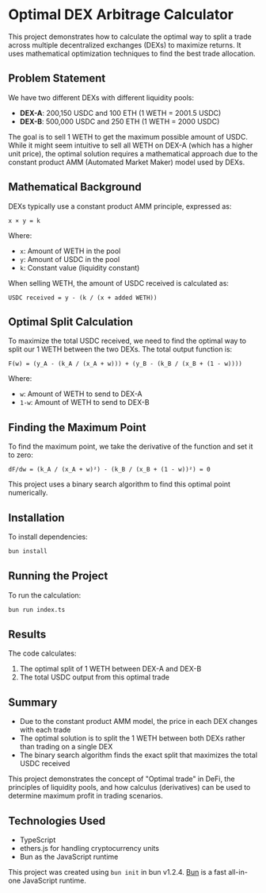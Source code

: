 # Optimal DEX Arbitrage Calculator

This project demonstrates how to calculate the optimal way to split a trade across multiple decentralized exchanges (DEXs) to maximize returns. It uses mathematical optimization techniques to find the best trade allocation.

## Problem Statement

We have two different DEXs with different liquidity pools:

- **DEX-A**: 200,150 USDC and 100 ETH (1 WETH = 2001.5 USDC)
- **DEX-B**: 500,000 USDC and 250 ETH (1 WETH = 2000 USDC)

The goal is to sell 1 WETH to get the maximum possible amount of USDC. While it might seem intuitive to sell all WETH on DEX-A (which has a higher unit price), the optimal solution requires a mathematical approach due to the constant product AMM (Automated Market Maker) model used by DEXs.

## Mathematical Background

DEXs typically use a constant product AMM principle, expressed as:

```
x × y = k
```

Where:
- `x`: Amount of WETH in the pool
- `y`: Amount of USDC in the pool
- `k`: Constant value (liquidity constant)

When selling WETH, the amount of USDC received is calculated as:

```
USDC received = y - (k / (x + added WETH))
```

## Optimal Split Calculation

To maximize the total USDC received, we need to find the optimal way to split our 1 WETH between the two DEXs. The total output function is:

```
F(w) = (y_A - (k_A / (x_A + w))) + (y_B - (k_B / (x_B + (1 - w))))
```

Where:
- `w`: Amount of WETH to send to DEX-A
- `1-w`: Amount of WETH to send to DEX-B

## Finding the Maximum Point

To find the maximum point, we take the derivative of the function and set it to zero:

```
dF/dw = (k_A / (x_A + w)²) - (k_B / (x_B + (1 - w))²) = 0
```

This project uses a binary search algorithm to find this optimal point numerically.

## Installation

To install dependencies:

```bash
bun install
```

## Running the Project

To run the calculation:

```bash
bun run index.ts
```

## Results

The code calculates:

1. The optimal split of 1 WETH between DEX-A and DEX-B
2. The total USDC output from this optimal trade

## Summary

- Due to the constant product AMM model, the price in each DEX changes with each trade
- The optimal solution is to split the 1 WETH between both DEXs rather than trading on a single DEX
- The binary search algorithm finds the exact split that maximizes the total USDC received

This project demonstrates the concept of "Optimal trade" in DeFi, the principles of liquidity pools, and how calculus (derivatives) can be used to determine maximum profit in trading scenarios.

## Technologies Used

- TypeScript
- ethers.js for handling cryptocurrency units
- Bun as the JavaScript runtime

This project was created using `bun init` in bun v1.2.4. [Bun](https://bun.sh) is a fast all-in-one JavaScript runtime.
